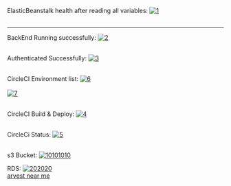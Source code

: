 ElasticBeanstalk health after reading all variables:
<a href="https://postimg.cc/VJXCdBKw" target="_blank"><img src="https://i.postimg.cc/Sxv71g8n/1.png" alt="1"/></a><br/><br/>

----

BackEnd Running successfully:
<a href="https://postimg.cc/FfmJcd6L" target="_blank"><img src="https://i.postimg.cc/pd5QwKYq/2.png" alt="2"/></a><br/><br/>

Authenticated Successfully:
<a href="https://postimg.cc/cKmtc1q5" target="_blank"><img src="https://i.postimg.cc/RFr14qg9/3.png" alt="3"/></a><br/><br/>

CircleCI Environment list:
<a href="https://postimg.cc/Q9d9YLhN" target="_blank"><img src="https://i.postimg.cc/j5zH5K1f/6.png" alt="6"/></a><br/><br/>
<a href="https://postimg.cc/WFYDQ91G" target="_blank"><img src="https://i.postimg.cc/wMghRZKG/7.png" alt="7"/></a><br/><br/>

CircleCI Build & Deploy:
<a href="https://postimg.cc/wRttHh1S" target="_blank"><img src="https://i.postimg.cc/2yGnQGr8/4.png" alt="4"/></a><br/><br/>

CircleCi Status:
<a href="https://postimg.cc/NLL21wdp" target="_blank"><img src="https://i.postimg.cc/gcHybz8F/5.png" alt="5"/></a><br/><br/>

s3 Bucket:
<a href='https://postimg.cc/G8B0YRSW' target='_blank'><img src='https://i.postimg.cc/j5cRpd6S/10101010.png' border='0' alt='10101010'/></a>

RDS:
<a href='https://postimg.cc/bs0Q8tN5' target='_blank'><img src='https://i.postimg.cc/Fs8Gybth/202020.png' border='0' alt='202020'/></a><br /><a href='https://banks-nearme.com/arvest-bank-near-me'>arvest near me</a><br />

